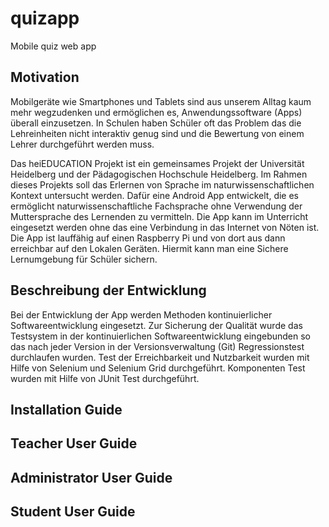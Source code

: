 # quizapp
Mobile quiz web app

## Motivation

Mobilgeräte wie Smartphones und Tablets sind aus unserem Alltag kaum mehr wegzudenken und ermöglichen es,
Anwendungssoftware (Apps) überall einzusetzen. In Schulen haben Schüler oft das Problem das die 
Lehreinheiten nicht interaktiv genug sind und die Bewertung von einem Lehrer durchgeführt werden muss.

Das heiEDUCATION Projekt ist ein gemeinsames Projekt der Universität Heidelberg und der Pädagogischen Hochschule Heidelberg. 
Im Rahmen dieses Projekts soll das Erlernen von Sprache im naturwissenschaftlichen Kontext untersucht werden. 
Dafür eine Android App entwickelt, die es ermöglicht naturwissenschaftliche Fachsprache ohne Verwendung der Muttersprache des Lernenden zu vermitteln.
Die App kann im Unterricht eingesetzt werden ohne das eine Verbindung in das Internet von Nöten ist. Die App ist lauffähig auf einen Raspberry Pi und 
von dort aus dann erreichbar auf den Lokalen Geräten. Hiermit kann man eine Sichere Lernumgebung für Schüler sichern. 

## Beschreibung der Entwicklung

Bei der Entwicklung der App werden Methoden kontinuierlicher Softwareentwicklung eingesetzt. Zur Sicherung der Qualität wurde das Testsystem in der 
kontinuierlichen Softwareentwicklung eingebunden so das nach jeder Version in der Versionsverwaltung (Git) Regressionstest durchlaufen wurden. Test der 
Erreichbarkeit und Nutzbarkeit wurden mit Hilfe von Selenium und Selenium Grid durchgeführt. Komponenten Test wurden mit Hilfe von JUnit Test durchgeführt.

## Installation Guide
## Teacher User Guide
## Administrator User Guide
## Student User Guide